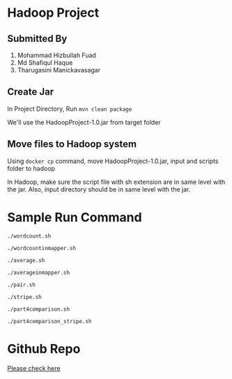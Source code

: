 # Hadoop Project
## Submitted By
1. Mohammad Hizbullah Fuad
2. Md Shafiqul Haque
3. Tharugasini Manickavasagar

## Create Jar
 In Project Directory, Run `mvn clean package`
 
We'll use the HadoopProject-1.0.jar from target folder

## Move files to Hadoop system
Using `docker cp` command, move HadoopProject-1.0.jar, input and scripts folder to hadoop

In Hadoop, make sure the script file with sh extension are in same level with the jar.
Also, input directory should be in same level with the jar.

# Sample Run Command
`./wordcount.sh`

`./wordcountinmapper.sh`

`./average.sh`

`./averageinmapper.sh`

`./pair.sh`

`./stripe.sh`

`./part4comparison.sh`

`./part4comparison_stripe.sh`

# Github Repo
[Please check here](https://github.com/fuadmiu/hadoop-project)